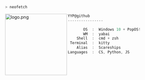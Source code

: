 ```zsh
> neofetch
```

<img align="left" src="https://raw.githubusercontent.com/ecriminal/ecriminal/main/assets/cannabis.png" alt="logo.png" width="200" /> 

```csharp
YYP@github
----------------

       OS  :  Windows 10 + PopOS!
       WM  :  yabai
    Shell  :  cmd + zsh
 Terminal  :  kitty
    Alias  :  Scareships
Languages  :  CS, Python, JS
```
